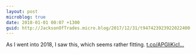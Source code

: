 ```yaml
---
layout: post
microblog: true
date: 2018-01-01 00:07 +1300
guid: http://JacksonOfTrades.micro.blog/2017/12/31/t947423923922022400.html
---
```

As I went into 2018, I saw this, which seems rather fitting. [t.co/APGliKicI...](https://t.co/APGliKicIt)
